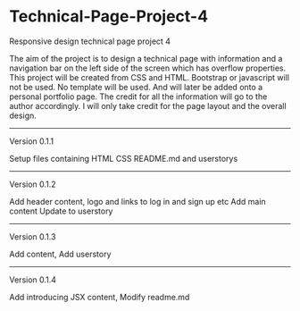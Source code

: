 # Technical-Page-Project-4
Responsive design technical page project 4

The aim of the project is to design a technical page with information and a navigation bar on the left side of the screen which has overflow properties. This project will be created from CSS and HTML. Bootstrap or javascript will not be used. No template will be used. And will later be added onto a personal portfolio page. The credit for all the information will go to the author accordingly. I will only take credit for the page layout and the overall design.

----------------------------------------------------------------
Version 0.1.1

Setup files containing HTML CSS README.md and userstorys

----------------------------------------------------------------
Version 0.1.2

Add header content, logo and links to log in and sign up etc
Add main content
Update to userstory

-----------------------------------------------------------
Version 0.1.3

Add content, Add userstory

-----------------------------------------------------------
Version 0.1.4

Add introducing JSX content, Modify readme.md